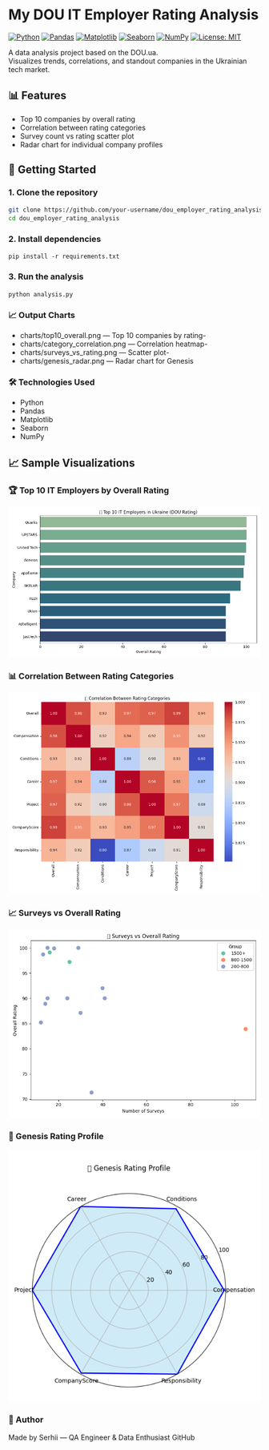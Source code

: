 # My DOU IT Employer Rating Analysis

[![Python](https://img.shields.io/badge/Python-3.10-blue?logo=python)](https://www.python.org/)
[![Pandas](https://img.shields.io/badge/Pandas-Data%20Analysis-yellow?logo=pandas)](https://pandas.pydata.org/)
[![Matplotlib](https://img.shields.io/badge/Matplotlib-Visualization-orange?logo=matplotlib)](https://matplotlib.org/)
[![Seaborn](https://img.shields.io/badge/Seaborn-Statistical%20Plots-teal?logo=seaborn)](https://seaborn.pydata.org/)
[![NumPy](https://img.shields.io/badge/NumPy-Numerical%20Computing-purple?logo=numpy)](https://numpy.org/)
[![License: MIT](https://img.shields.io/badge/License-MIT-green.svg)](https://opensource.org/licenses/MIT)


A data analysis project based on the DOU.ua.  
Visualizes trends, correlations, and standout companies in the Ukrainian tech market.

## 📊 Features

- Top 10 companies by overall rating
- Correlation between rating categories
- Survey count vs rating scatter plot
- Radar chart for individual company profiles


## 🚀 Getting Started

### 1. Clone the repository

```bash
git clone https://github.com/your-username/dou_employer_rating_analysis.git
cd dou_employer_rating_analysis
```
### 2. Install dependencies
```
pip install -r requirements.txt
```
### 3. Run the analysis
```
python analysis.py
```

### 📈 Output Charts
- charts/top10_overall.png — Top 10 companies by rating- 
- charts/category_correlation.png — Correlation heatmap- 
- charts/surveys_vs_rating.png — Scatter plot- 
- charts/genesis_radar.png — Radar chart for Genesis

### 🛠️ Technologies Used
- Python
- Pandas
- Matplotlib
- Seaborn
- NumPy

## 📈 Sample Visualizations

### 🏆 Top 10 IT Employers by Overall Rating
![Top 10 Overall](charts/top10_overall.png)

### 📊 Correlation Between Rating Categories
![Correlation Heatmap](charts/category_correlation.png)

### 📈 Surveys vs Overall Rating
![Surveys vs Rating](charts/surveys_vs_rating.png)

### 📌 Genesis Rating Profile
![Genesis Radar](charts/genesis_radar.png)


### 📌 Author

Made by Serhii — QA Engineer & Data Enthusiast GitHub